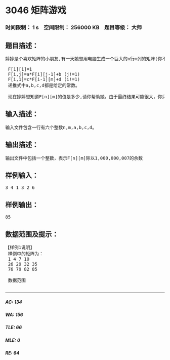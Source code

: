 # 3046 矩阵游戏   
### 时间限制： 1 s&nbsp;&nbsp;&nbsp;&nbsp;空间限制： 256000 KB&nbsp;&nbsp;&nbsp;&nbsp;题目等级： 大师  
## 题目描述：  

<pre>
婷婷是个喜欢矩阵的小朋友,有一天她想用电脑生成一个巨大的n行m列的矩阵(你不用担心她如何存储)。她生成的这个矩阵满足一个神奇的性质：若用F[i][j]来表示矩阵中第i行第j列的元素，则F[i][j]满足下面的递推式:  
   
 F[1][1]=1  
 F[i,j]=a*F[i][j-1]+b (j!=1)  
 F[i,1]=c*F[i-1][m]+d (i!=1)  
 递推式中a,b,c,d都是给定的常数。  
   
 现在婷婷想知道F[n][m]的值是多少,请你帮助她。由于最终结果可能很大，你只需要输出F[n][m]除以1,000,000,007的余数。
</pre>
  
  
## 输入描述：  

<pre>
输入文件包含一行有六个整数n,m,a,b,c,d。
</pre>
  
  
## 输出描述：  

<pre>
输出文件中包括一个整数，表示F[n][m]除以1,000,000,007的余数
</pre>
  
  
## 样例输入：  

<pre>
3 4 1 3 2 6
</pre>
  
  
## 样例输出：  

<pre>
85
</pre>
  
  
## 数据范围及提示：  

<pre>
【样例1说明】  
 样例中的矩阵为：  
 1 4 7 10  
 26 29 32 35  
 76 79 82 85  
   
 数据范围  
 
</pre>
  
  
***  

##### AC: 134  
##### WA: 156  
##### TLE: 66  
##### MLE: 0  
##### RE: 64  
